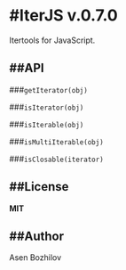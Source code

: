 #IterJS v.0.7.0
===========

Itertools for JavaScript.

##API
---

###`getIterator(obj)`

###`isIterator(obj)`

###`isIterable(obj)`

###`isMultiIterable(obj)` 

###`isClosable(iterator)`


##License
-------

**MIT**  


##Author
------

Asen Bozhilov

